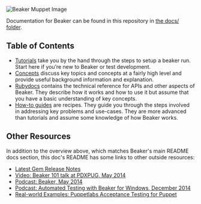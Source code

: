![Beaker Muppet Image](http://images4.wikia.nocookie.net/__cb20101015151248/muppet/images/0/05/Beaker.jpg)

Documentation for Beaker can be found in this repository in [the docs/ folder](README.md).

## Table of Contents

- [Tutorials](tutorials) take you by the hand through the steps to setup a
beaker run. Start here if you’re new to Beaker or test development.
- [Concepts](concepts) discuss key topics and concepts at a fairly high
level and provide useful background information and explanation.
- [Rubydocs](http://rubydoc.info/github/puppetlabs/beaker/frames) contains the
technical reference for APIs and other aspects of Beaker. They describe how it
works and how to use it but assume that you have a basic understanding of key concepts.
- [How-to guides](how_to) are recipes. They guide you through the steps
involved in addressing key problems and use-cases. They are more advanced than
tutorials and assume some knowledge of how Beaker works.

## Other Resources

In addition to the overview above, which matches Beaker's main README docs section,
this doc's README has some links to other outside resources:

* [Latest Gem Release Notes](https://github.com/puppetlabs/beaker/blob/master/HISTORY.md#LATEST)
* [Video: Beaker 101 talk at PDXPUG, May 2014](https://www.youtube.com/watch?v=cSyJXTYFXFg)
* [Podcast: Beaker, May 2014](http://puppetlabs.com/podcasts/podcast-beaker-cloud-enabled-acceptance-testing-tool)
* [Podcast: Automated Testing with Beaker for Windows, December 2014](http://puppetlabs.com/podcasts/podcast-automated-testing-beaker-windows)
* [Real-world Examples: Puppetlabs Acceptance Testing for Puppet](https://github.com/puppetlabs/puppet/tree/master/acceptance/tests)
